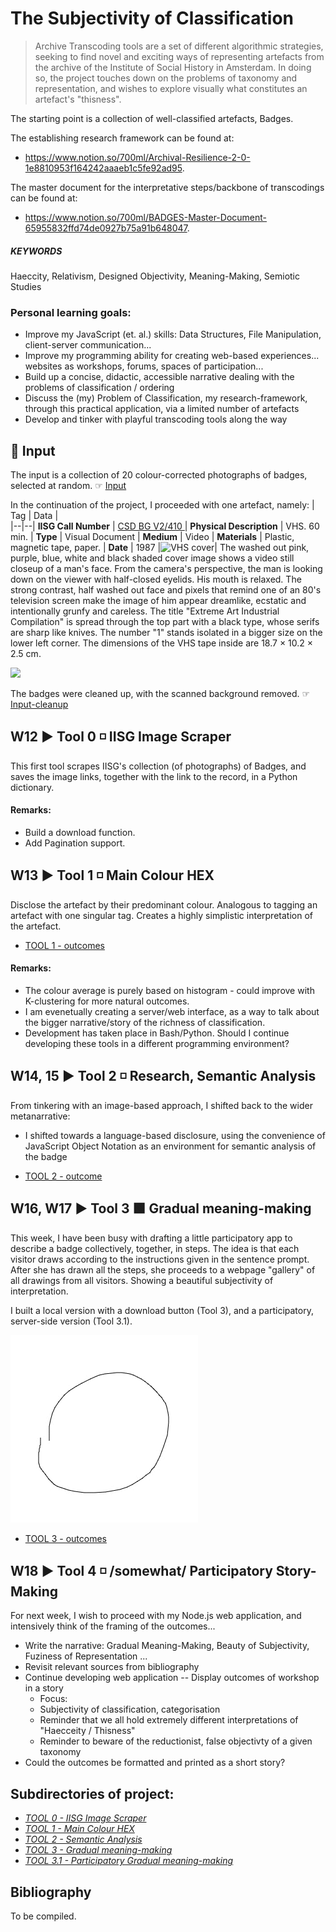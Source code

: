 The Subjectivity of Classification
======
 
> Archive Transcoding tools are a set of different algorithmic strategies, seeking to find novel
> and exciting ways of representing artefacts from the archive of the Institute of Social History
> in Amsterdam. In doing so, the project touches down on the problems of taxonomy and representation,
> and wishes to explore visually what constitutes an artefact's "thisness". 

The starting point is a collection of well-classified artefacts, Badges. 

The establishing research framework can be found at:
* https://www.notion.so/700ml/Archival-Resilience-2-0-1e8810953f164242aaaeb1c5fe92ad95.

The master document for the interpretative steps/backbone of transcodings can be found at:
* https://www.notion.so/700ml/BADGES-Master-Document-65955832ffd74de0927b75a91b648047.

##### KEYWORDS
Haeccity, Relativism, Designed Objectivity, Meaning-Making, Semiotic Studies

### Personal learning goals:
* Improve my JavaScript (et. al.) skills: Data Structures, File Manipulation, client-server communication...
* Improve my programming ability for creating web-based experiences... websites as workshops, forums, spaces of participation...
* Build up a concise, didactic, accessible narrative dealing with the problems of classification / ordering
* Discuss the (my) Problem of Classification, my research-framework, through this practical application, via a limited number of artefacts
* Develop and tinker with playful transcoding tools along the way

## 🏁 Input
The input is a collection of 20 colour-corrected photographs of badges, selected at random. 
☞ [Input](https://drive.google.com/open?id=1k7vdxrWdUg5r0helB_yeT7051W1r1Ttc)

In the continuation of the project, I proceeded with one artefact, namely:
| Tag | Data |  
|--|--|
**IISG Call Number** | [CSD BG V2/410 ](https://search.iisg.amsterdam/Record/1046576)
| **Physical Description** | VHS. 60 min. 
| **Type** | Visual Document
| **Medium** | Video
| **Materials** | Plastic, magnetic tape, paper.
| **Date** | 1987
|![VHS cover](Transcoding%20Industrial%20Music/extremeart6.jpg)| The washed out pink, purple, blue, white and black shaded cover image shows a video still closeup of a man's face. From the camera's perspective, the man is looking down on the viewer with half-closed eyelids. His mouth is relaxed. The strong contrast, half washed out face and pixels that remind one of an 80's television screen make the image of him appear dreamlike, ecstatic and intentionally grunfy and careless. The title "Extreme Art Industrial Compilation" is spread through the top part with a black type, whose serifs are sharp like knives. The number "1" stands isolated in a bigger size on the lower left corner. The dimensions of the VHS tape inside are 18.7 × 10.2 × 2.5 cm. <br>

<img src="Transcoding%20Industrial%20Music/tracklist1.png" width=auto><br>

The badges were cleaned up, with the scanned background removed.
☞ [Input-cleanup](https://drive.google.com/open?id=16yaqBnfxsEB8Vx6aOMcAG-fH5-W0PCgq)

## W12 ▶︎ Tool 0 ◽️ IISG Image Scraper
This first tool scrapes IISG's collection (of photographs) of Badges, and saves the image links, together with the link to the record, in a Python dictionary. 

#### Remarks:
* Build a download function.
* Add Pagination support.

## W13 ▶︎ Tool 1 ◽️ Main Colour HEX
Disclose the artefact by their predominant colour. Analogous to tagging an artefact with one singular tag. Creates a highly simplistic interpretation of the artefact.
* [TOOL 1 - outcomes](https://drive.google.com/open?id=1sZFAJHxdTo6kFFht144gDHAQaPNzByss)

#### Remarks:
* The colour average is purely based on histogram - could improve with K-clustering for more natural outcomes.
* I am evenetually creating a server/web interface, as a way to talk about the bigger narrative/story of the richness of classification.
* Development has taken place in Bash/Python. Should I continue developing these tools in a different programming environment?

## W14, 15 ▶︎ Tool 2 ◽️ Research, Semantic Analysis

From tinkering with an image-based approach, I shifted back to the wider metanarrative:
* I shifted towards a language-based disclosure, using the convenience of JavaScript Object Notation as an environment for semantic analysis of the badge

* [TOOL 2 - outcome](https://github.com/dmnkvd/Archive-Transcoding-Tools/blob/master/tool_2-Semantic-analysis/semanticBadge.js)

## W16, W17 ▶︎ Tool 3 🟩 Gradual meaning-making
This week, I have been busy with drafting a little participatory app to describe a badge collectively, together, in steps. The idea is that each visitor draws according to the instructions given in the sentence prompt. After she has drawn all the steps, she proceeds to a webpage "gallery" of all drawings from all visitors. Showing a beautiful subjectivity of interpretation.

I built a local version with a download button (Tool 3), and a participatory, server-side version (Tool 3.1).

![Image of GIF Loop](https://github.com/dmnkvd/Archive-Transcoding-Tools/blob/master/tool_3.1-drawStepsNodeJS/testWrite/GIF/loop.gif)
- [TOOL 3 - outcomes](https://drive.google.com/open?id=1D3NgR8H-Lq1dKw4yQjneVOM9Vh9uHi0I)

## W18 ▶︎ Tool 4 ◽️ /somewhat/ Participatory Story-Making
For next week, I wish to proceed with my Node.js web application, and intensively think of the framing of the outcomes...
* Write the narrative: Gradual Meaning-Making, Beauty of Subjectivity, Fuziness of Representation ...
* Revisit relevant sources from bibliography
* Continue developing web application -- Display outcomes of workshop in a story
  * Focus:
  * Subjectivity of classification, categorisation
  * Reminder that we all hold extremely different interpretations of "Haecceity / Thisness" 
  * Reminder to beware of the reductionist, false objectivty of a given taxonomy
* Could the outcomes be formatted and printed as a short story?

## Subdirectories of project:
* [*TOOL 0 - IISG Image Scraper*](https://github.com/dmnkvd/Archive-Transcoding-Tools/tree/master/tool_0-scraper)
* [*TOOL 1 - Main Colour HEX*](https://github.com/dmnkvd/Archive-Transcoding-Tools/tree/master/tool_1-HexCode)
* [*TOOL 2 - Semantic Analysis*](https://github.com/dmnkvd/Archive-Transcoding-Tools/tree/master/tool_2-Semantic-analysis)
* [*TOOL 3 - Gradual meaning-making*](https://github.com/dmnkvd/Archive-Transcoding-Tools/tree/master/tool_3-drawSteps)
* [*TOOL 3.1 - Participatory Gradual meaning-making*](https://github.com/dmnkvd/Archive-Transcoding-Tools/tree/master/tool_3.1-drawStepsNodeJS)

## Bibliography
To be compiled.
